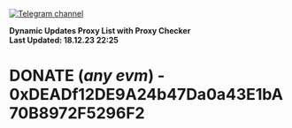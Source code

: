 [![Telegram channel](https://img.shields.io/endpoint?url=https://runkit.io/damiankrawczyk/telegram-badge/branches/master?url=https://t.me/n4z4v0d)](https://t.me/n4z4v0d) 

**Dynamic Updates Proxy List with Proxy Checker**  
**Last Updated: 18.12.23 22:25**

# DONATE (_any evm_) - 0xDEADf12DE9A24b47Da0a43E1bA70B8972F5296F2
